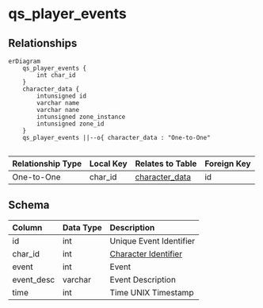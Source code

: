 # qs_player_events

## Relationships

```mermaid
erDiagram
    qs_player_events {
        int char_id
    }
    character_data {
        intunsigned id
        varchar name
        varchar nane
        intunsigned zone_instance
        intunsigned zone_id
    }
    qs_player_events ||--o{ character_data : "One-to-One"


```


| Relationship Type | Local Key | Relates to Table | Foreign Key |
| :--- | :--- | :--- | :--- |
| One-to-One | char_id | [character_data](../../schema/characters/character_data.md) | id |


## Schema

| Column | Data Type | Description |
| :--- | :--- | :--- |
| id | int | Unique Event Identifier |
| char_id | int | [Character Identifier](../../schema/characters/character_data.md) |
| event | int | Event |
| event_desc | varchar | Event Description |
| time | int | Time UNIX Timestamp |

